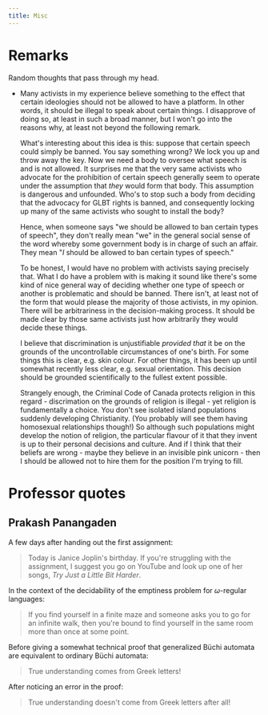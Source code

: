 ```yaml
---
title: Misc
---
```


# Remarks

Random thoughts that pass through my head.

  * Many activists in my experience believe something to the effect that
    certain ideologies should not be allowed to have a platform.
    In other words, it should be illegal to speak about certain things.
    I disapprove of doing so, at least in such a broad manner, but I won't go
    into the reasons why, at least not beyond the following remark.

    What's interesting about this idea is this:
    suppose that certain speech could simply be banned.
    You say something wrong? We lock you up and throw away the key.
    Now we need a body to oversee what speech is and is not allowed.
    It surprises me that the very same activists who advocate for the
    prohibition of certain speech generally seem to operate under the
    assumption that *they* would form that body.
    This assumption is dangerous and unfounded.
    Who's to stop such a body from deciding that the advocacy for GLBT rights
    is banned, and consequently locking up many of the same activists who
    sought to install the body?

    Hence, when someone says "we should be allowed to ban certain types of
    speech", they don't really mean "we" in the general social sense of the
    word whereby some government body is in charge of such an affair.
    They mean "*I* should be allowed to ban certain types of speech."

    To be honest, I would have no problem with activists saying precisely that.
    What I do have a problem with is making it sound like there's some kind of
    nice general way of deciding whether one type of speech or another is
    problematic and should be banned.
    There isn't, at least not of the form that would please the majority of
    those activists, in my opinion.
    There will be arbitrariness in the decision-making process.
    It should be made clear by those same activists just how arbitrarily they
    would decide these things.

    I believe that discrimination is unjustifiable *provided that* it be on the
    grounds of the uncontrollable circumstances of one's birth.
    For some things this is clear, e.g. skin colour.
    For other things, it has been up until somewhat recently less clear, e.g.
    sexual orientation.
    This decision should be grounded scientifically to the fullest extent
    possible.

    Strangely enough, the Criminal Code of Canada protects religion in this
    regard - discrimation on the grounds of religion is illegal - yet religion
    is fundamentally a choice.
    You don't see isolated island populations suddenly developing Christianity.
    (You probably will see them having homosexual relationships though!)
    So although such populations might develop the notion of religion, the
    particular flavour of it that they invent is up to their personal decisions
    and culture.
    And if I think that their beliefs are wrong - maybe they believe in an
    invisible pink unicorn - then I should be allowed not to hire them for the
    position I'm trying to fill.

# Professor quotes

## Prakash Panangaden

A few days after handing out the first assignment:

> Today is Janice Joplin's birthday. If you're struggling with the assignment,
> I suggest you go on YouTube and look up one of her songs, _Try Just a Little
> Bit Harder_.

In the context of the decidability of the emptiness problem for
$\omega$-regular languages:

> If you find yourself in a finite maze and someone asks you to go for an
> infinite walk, then you're bound to find yourself in the same room more than
> once at some point.

Before giving a somewhat technical proof that generalized Büchi automata are
equivalent to ordinary Büchi automata:

> True understanding comes from Greek letters!

After noticing an error in the proof:

> True understanding doesn't come from Greek letters after all!
